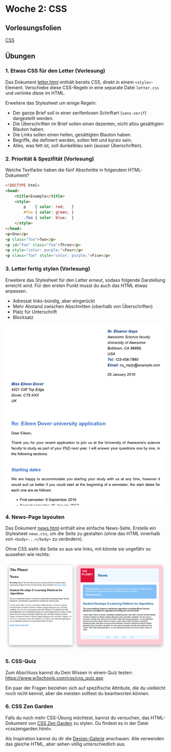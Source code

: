 # Woche 2: CSS


## Vorlesungsfolien

[CSS](02%20CSS.pdf)


## Übungen

### 1. Etwas CSS für den Letter (Vorlesung)

Das Dokument [letter.html](letter-styling/letter.html) enthält bereits CSS, direkt in einem `<style>`-Element. 
Verschiebe diese CSS-Regeln in eine separate Datei `letter.css` und verlinke diese im HTML.

Erweitere das Stylesheet um einige Regeln:

* Der ganze Brief soll in einer serifenlosen Schriftart (`sans-serif`) dargestellt werden.
* Die Überschriften im Brief sollen einen dezenten, nicht allzu gesättigten Blauton haben.
* Die Links sollen einen hellen, gesättigten Blauton haben.
* Begriffe, die definiert werden, sollen fett und kursiv sein.
* Alles, was fett ist, soll dunkelblau sein (ausser Überschriften).


### 2. Priorität & Spezifität (Vorlesung)

Welche Textfarbe haben die fünf Abschnitte in folgendem HTML-Dokument?

```html
<!DOCTYPE html>
<head>
    <title>Example</title>
    <style>
        p    { color: red;   }
        #foo { color: green; }
        .foo { color: blue;  }
    </style>
</head>
<p>One</p>
<p class="foo">Two</p>
<p id="foo" class="foo">Three</p>
<p style="color: purple;">Four</p>
<p class="foo" style="color: purple;">Five</p>
```

### 3. Letter fertig stylen (Vorlesung)

Erweitere das Stylesheet für den Letter erneut, sodass folgende Darstellung erreicht wird. Für den ersten Punkt musst du auch das HTML etwas anpassen.

* Adressat links-bündig, aber eingerückt
* Mehr Abstand zwischen Abschnitten (oberhalb von Überschriften)
* Platz für Unterschrift
* Blocksatz

<img src="letter-styling/letter.png" alt="letter" width="800">


### 4. News-Page layouten

Das Dokument [news.html](news/news.html) enthält eine einfache News-Seite. Erstelle ein Stylesheet `news.css`, um die Seite zu gestalten (ohne das HTML innerhalb von `<body>...</body>` zu verändern).

Ohne CSS sieht die Seite so aus wie links, mit könnte sie ungefähr so aussehen wie rechts:

<img src="news/news.png" alt="news" width="800">


### 5. CSS-Quiz

Zum Abschluss kannst du Dein Wissen in einem Quiz testen: https://www.w3schools.com/css/css_quiz.asp

Ein paar der Fragen beziehen sich auf spezifische Attribute, die du vielleicht noch nicht kennst, aber die meisten solltest du beantworten können.


### 6. CSS Zen Garden

Falls du noch mehr CSS-Übung möchtest, kannst du versuchen, das HTML-Dokument von [CSS Zen Garden](http://www.csszengarden.com/) zu stylen. Du findest es in der Datei «csszengarden.html».

Als Inspiration kannst du dir die [Design-Galerie](https://csszengarden.com/pages/alldesigns/) anschauen. Alle verwenden das gleiche HTML, aber sehen völlig unterschiedlich aus.
